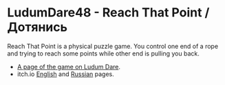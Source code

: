 # LudumDare48 - Reach That Point / Дотянись

Reach That Point is a physical puzzle game. You control one end of a rope and trying to reach some points while other end is pulling you back.

* [A page of the game on Ludum Dare]().
* itch.io [English](https://m039.itch.io/reach-that-point-ld48) and [Russian]() pages.


